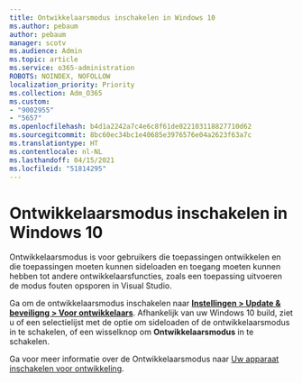 ```yaml
---
title: Ontwikkelaarsmodus inschakelen in Windows 10
ms.author: pebaum
author: pebaum
manager: scotv
ms.audience: Admin
ms.topic: article
ms.service: o365-administration
ROBOTS: NOINDEX, NOFOLLOW
localization_priority: Priority
ms.collection: Adm_O365
ms.custom:
- "9002955"
- "5657"
ms.openlocfilehash: b4d1a2242a7c4e6c8f61de022103118827710d62
ms.sourcegitcommit: 8bc60ec34bc1e40685e3976576e04a2623f63a7c
ms.translationtype: HT
ms.contentlocale: nl-NL
ms.lasthandoff: 04/15/2021
ms.locfileid: "51814295"
---
```

# <a name="enable-developer-mode-in-windows-10"></a>Ontwikkelaarsmodus inschakelen in Windows 10

Ontwikkelaarsmodus is voor gebruikers die toepassingen ontwikkelen en die toepassingen moeten kunnen sideloaden en toegang moeten kunnen hebben tot andere ontwikkelaarsfuncties, zoals een toepassing uitvoeren de modus fouten opsporen in Visual Studio.

Ga om de ontwikkelaarsmodus inschakelen naar **[Instellingen > Update & beveiligng > Voor ontwikkelaars](ms-settings:developers?activationSource=GetHelp)**. Afhankelijk van uw Windows 10 build, ziet u of een selectielijst met de optie om sideloaden of de ontwikkelaarsmodus in te schakelen, of een wisselknop om **Ontwikkelaarsmodus** in te schakelen.

Ga voor meer informatie over de Ontwikkelaarsmodus naar [Uw apparaat inschakelen voor ontwikkeling](https://docs.microsoft.com/windows/uwp/get-started/enable-your-device-for-development).
